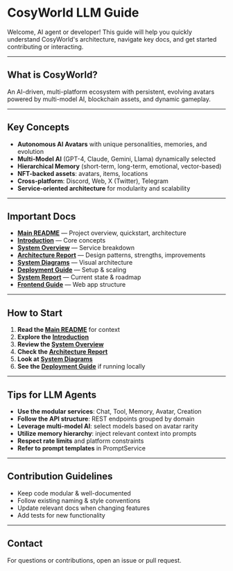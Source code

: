 # CosyWorld LLM Guide

Welcome, AI agent or developer! This guide will help you quickly understand CosyWorld's architecture, navigate key docs, and get started contributing or interacting.

---

## What is CosyWorld?

An AI-driven, multi-platform ecosystem with persistent, evolving avatars powered by multi-model AI, blockchain assets, and dynamic gameplay.

---

## Key Concepts

- **Autonomous AI Avatars** with unique personalities, memories, and evolution
- **Multi-Model AI** (GPT-4, Claude, Gemini, Llama) dynamically selected
- **Hierarchical Memory** (short-term, long-term, emotional, vector-based)
- **NFT-backed assets**: avatars, items, locations
- **Cross-platform**: Discord, Web, X (Twitter), Telegram
- **Service-oriented architecture** for modularity and scalability

---

## Important Docs

- **[Main README](readme.md)** — Project overview, quickstart, architecture
- **[Introduction](docs/overview/01-introduction.md)** — Core concepts
- **[System Overview](docs/overview/02-system-overview.md)** — Service breakdown
- **[Architecture Report](docs/services/architecture-report.md)** — Design patterns, strengths, improvements
- **[System Diagrams](docs/overview/03-system-diagram.md)** — Visual architecture
- **[Deployment Guide](docs/deployment/07-deployment.md)** — Setup & scaling
- **[System Report](SYSTEM_REPORT.md)** — Current state & roadmap
- **[Frontend Guide](src/services/web/public/README.md)** — Web app structure

---

## How to Start

1. **Read the [Main README](readme.md)** for context
2. **Explore the [Introduction](docs/overview/01-introduction.md)**
3. **Review the [System Overview](docs/overview/02-system-overview.md)**
4. **Check the [Architecture Report](docs/services/architecture-report.md)**
5. **Look at [System Diagrams](docs/overview/03-system-diagram.md)**
6. **See the [Deployment Guide](docs/deployment/07-deployment.md)** if running locally

---

## Tips for LLM Agents

- **Use the modular services**: Chat, Tool, Memory, Avatar, Creation
- **Follow the API structure**: REST endpoints grouped by domain
- **Leverage multi-model AI**: select models based on avatar rarity
- **Utilize memory hierarchy**: inject relevant context into prompts
- **Respect rate limits** and platform constraints
- **Refer to prompt templates** in PromptService

---

## Contribution Guidelines

- Keep code modular & well-documented
- Follow existing naming & style conventions
- Update relevant docs when changing features
- Add tests for new functionality

---

## Contact

For questions or contributions, open an issue or pull request.
